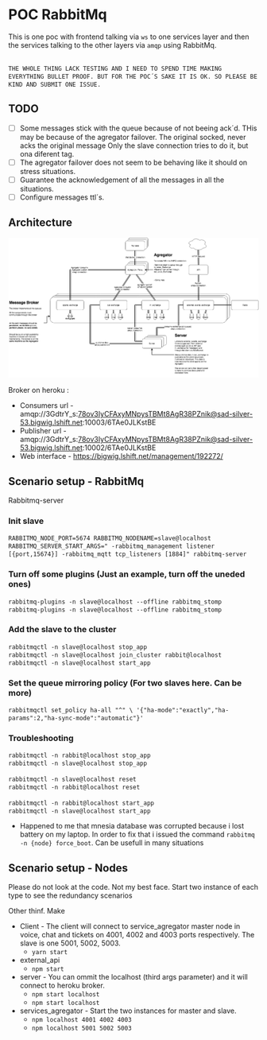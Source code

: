# POC RabbitMq

This is one poc with frontend talking via `ws` to one services layer and then the services talking to the other layers via `amqp` using RabbitMq.

```

THE WHOLE THING LACK TESTING AND I NEED TO SPEND TIME MAKING EVERYTHING BULLET PROOF. BUT FOR THE POC´S SAKE IT IS OK. SO PLEASE BE KIND AND SUBMIT ONE ISSUE.

```

## TODO
- [ ] Some messages stick with the queue because of not beeing ack´d. THis may be because of the agregator failover. The original socked, never acks the original message Only the slave connection tries to do it, but ona diferent tag. 
- [ ] The agregator failover does not seem to be behaving like it should on stress situations.
- [ ] Guarantee the acknowledgement of all the messages in all the situations.
- [ ] Configure messages ttl´s.

## Architecture

![alt text](RabbitMqPOC.png "Architecture")

Broker on heroku : 
- Consumers url - amqp://3GdtrY_s:78ov3IyCFAxyMNpysTBMt8AgR38PZnik@sad-silver-53.bigwig.lshift.net:10003/6TAe0JLKstBE
- Publisher url - amqp://3GdtrY_s:78ov3IyCFAxyMNpysTBMt8AgR38PZnik@sad-silver-53.bigwig.lshift.net:10002/6TAe0JLKstBE
- Web interface - https://bigwig.lshift.net/management/192272/

## Scenario setup - RabbitMq
Rabbitmq-server

### Init slave
``` 
RABBITMQ_NODE_PORT=5674 RABBITMQ_NODENAME=slave@localhost RABBITMQ_SERVER_START_ARGS=" -rabbitmq_management listener [{port,15674}] -rabbitmq_mqtt tcp_listeners [1884]" rabbitmq-server
```

### Turn off some plugins (Just an example, turn off the uneded ones)
```
rabbitmq-plugins -n slave@localhost --offline rabbitmq_stomp
rabbitmq-plugins -n slave@localhost --offline rabbitmq_stomp
```

### Add the slave to the cluster
```
rabbitmqctl -n slave@localhost stop_app
rabbitmqctl -n slave@localhost join_cluster rabbit@localhost
rabbitmqctl -n slave@localhost start_app
```
### Set the queue mirroring policy (For two slaves here. Can be more)
```
rabbitmqctl set_policy ha-all "^" \ '{"ha-mode":"exactly","ha-params":2,"ha-sync-mode":"automatic"}'
```

### Troubleshooting
```
rabbitmqctl -n rabbit@localhost stop_app
rabbitmqctl -n slave@localhost stop_app

rabbitmqctl -n slave@localhost reset
rabbitmqctl -n rabbit@localhost reset

rabbitmqctl -n rabbit@localhost start_app
rabbitmqctl -n slave@localhost start_app
```
- Happened to me that mnesia database was corrupted because i lost battery on my laptop. In order to fix that i issued the command `rabbitmq -n {node} force_boot`. Can be usefull in many situations

## Scenario setup - Nodes
Please do not look at the code. Not my best face. Start two instance of each type to see the redundancy scenarios

Other thinf. Make 

- Client - The client will connect to service_agregator master node in voice, chat and tickets on 4001, 4002 and 4003 ports respectively. The slave is one 5001, 5002, 5003.
    - `yarn start`
- external_api
    - `npm start`
- server - You can ommit the localhost (third args parameter) and it will connect to heroku broker. 
    - `npm start localhost`        
    - `npm start localhost`        
- services_agregator - Start the two instances for master and slave.
    - `npm localhost 4001 4002 4003`
    - `npm localhost 5001 5002 5003`
